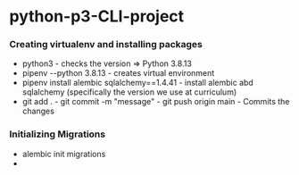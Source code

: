 # python-p3-CLI-project

### Creating virtualenv and installing packages

- python3 - checks the version => Python 3.8.13
- pipenv --python 3.8.13 - creates virtual environment
- pipenv install alembic sqlalchemy==1.4.41 - install alembic abd sqlalchemy (specifically the version we use at curriculum)
- git add . - git commit -m "message" - git push origin main - Commits the changes

### Initializing Migrations

- alembic init migrations
-
